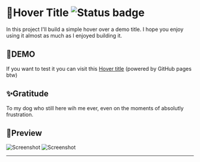 # 👋Hover Title ![Status badge](https://img.shields.io/badge/status-completed-green)

In this project I'll build a simple hover over a demo title. I hope you enjoy using it almost as much as I enjoyed building it.

## 🚀DEMO

If you want to test it you can visit this [Hover title](https://luiscadillo.github.io/Hover-Title/#) (powered by GitHub pages btw)

## ✨Gratitude

To my dog who still here wih me ever, even on the moments of absolutly frustration.

## 👀Preview

![Screenshot](Hover-Title_Preview.png)
![Screenshot](Hover-Title-Mobile_Preview.png)

---
